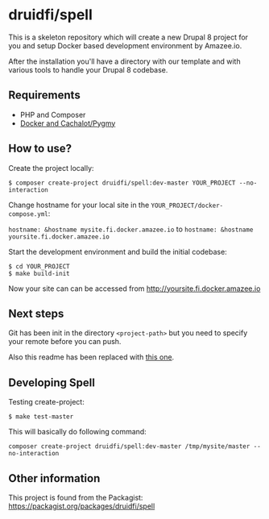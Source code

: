 # druidfi/spell

This is a skeleton repository which will create a new Drupal 8 project for you and setup Docker based development
environment by Amazee.io.

After the installation you'll have a directory with our template and with various tools to handle your Drupal 8
codebase.

## Requirements

- PHP and Composer
- [Docker and Cachalot/Pygmy](https://github.com/druidfi/guidelines/blob/master/docs/local_dev_env.md)

## How to use?

Create the project locally:

```
$ composer create-project druidfi/spell:dev-master YOUR_PROJECT --no-interaction
```

Change hostname for your local site in the `YOUR_PROJECT/docker-compose.yml`:

`hostname: &hostname mysite.fi.docker.amazee.io` to `hostname: &hostname yoursite.fi.docker.amazee.io`

Start the development environment and build the initial codebase:

```
$ cd YOUR_PROJECT
$ make build-init
```

Now your site can can be accessed from http://yoursite.fi.docker.amazee.io

## Next steps

Git has been init in the directory `<project-path>` but you need to specify your remote before you can push.

Also this readme has been replaced with [this one](README.project.md).

## Developing Spell

Testing create-project:

```
$ make test-master
```

This will basically do following command:

`composer create-project druidfi/spell:dev-master /tmp/mysite/master --no-interaction`

## Other information

This project is found from the Packagist: https://packagist.org/packages/druidfi/spell
